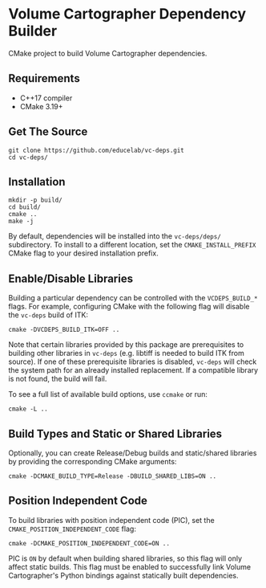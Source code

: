 Volume Cartographer Dependency Builder
======================================

CMake project to build Volume Cartographer dependencies.

Requirements
------------
 * C++17 compiler
 * CMake 3.19+

Get The Source
--------------
```shell
git clone https://github.com/educelab/vc-deps.git
cd vc-deps/
```

Installation
------------
```shell
mkdir -p build/
cd build/
cmake ..
make -j
```
By default, dependencies will be installed into the `vc-deps/deps/` subdirectory. To install to a different location,
set the `CMAKE_INSTALL_PREFIX` CMake flag to your desired installation prefix.

Enable/Disable Libraries
------------------------
Building a particular dependency can be controlled with the `VCDEPS_BUILD_*` flags. For example, configuring CMake with the following flag will disable the `vc-deps` build of ITK:

```shell
cmake -DVCDEPS_BUILD_ITK=OFF ..
```

Note that certain libraries provided by this package are prerequisites to building other libraries in `vc-deps` (e.g. libtiff is needed to build ITK from source). If one of these prerequisite libraries is disabled, `vc-deps` will check the system path for an already installed replacement. If a compatible library is not found, the build will fail.

To see a full list of available build options, use `ccmake` or run:

```shell
cmake -L ..
```

Build Types and Static or Shared Libraries
------------------------------------------
Optionally, you can create Release/Debug builds and static/shared libraries by providing the corresponding CMake arguments:

```shell
cmake -DCMAKE_BUILD_TYPE=Release -DBUILD_SHARED_LIBS=ON ..
```

Position Independent Code
-------------------------
To build libraries with position independent code (PIC), set the `CMAKE_POSITION_INDEPENDENT_CODE` flag:

```shell
cmake -DCMAKE_POSITION_INDEPENDENT_CODE=ON ..
```

PIC is `ON` by default when building shared libraries, so this flag will only affect static builds. This flag must be enabled to successfully link Volume Cartographer's Python bindings against statically built dependencies.

